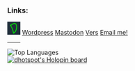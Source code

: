 <head>
    <meta name="viewport" content="width=device">
    <meta charset="encoding="UTF-8" />
    <link rel="stylesheet" href="style.css" type="text/css">
</head>
<body class="main">
  <h3> Links: </h3>
<a class="mtext" href="https://www.dhotspot.dev"><img src="logo.ico" alt="dhotspot.dev" width="30" height="30"></a>
<a class="mtext" href="https://dhotspotblog.wordpress.com">Wordpress</a>
<a class="mtext" href="https://mastodon.online/@DHotspot">Mastodon</a>
<a class="mtext" href="https://www.vers.social/@dmitriys">Vers</a>
<a class="mtext" href="mailto:contact@dhotpot/dev">Email me!<a>
  <hr style="width:30px;">
<img src="https://github-readme-stats.vercel.app/api/top-langs/?username=DmitriyShum&amp;hide=Makefile&amp;theme=react" alt="Top Languages">
<br>
<a href="https://holopin.io/@dhotspot"><img src="https://holopin.io/api/user/board?user=dhotspot" alt="dhotspot&#39;s Holopin board"></a></ul>
</body>
